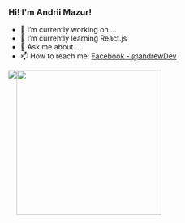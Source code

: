 ### Hi! I'm Andrii Mazur!

- 🔭 I’m currently working on ...
- 🌱 I’m currently learning React.js
- 💬 Ask me about ...
- 📫 How to reach me: [Facebook - @andrewDev](https://www.facebook.com/profile.php?id=100013643197204)

<div style="display: flex !important; vertical-align: baseline;">
  <img src="https://github-readme-stats.vercel.app/api?username=andrewDev451&show_icons=true&theme=radical" />
  <img width="285" src="https://github-readme-stats.vercel.app/api/top-langs/?username=andrewDev451&show_icons=true&theme=radical" />
</div>
